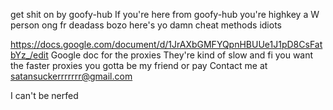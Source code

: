 get shit on by goofy-hub
If you're here from goofy-hub you're highkey a W person ong fr deadass
bozo
here's yo damn cheat methods idiots

https://docs.google.com/document/d/1JrAXbGMFYQpnHBUUe1J1pD8CsFatbYz_/edit
Google doc for the proxies
They're kind of slow and fi you want the
faster proxies you gotta be my friend or pay
Contact me at satansuckerrrrrrr@gmail.com

I can't be nerfed

